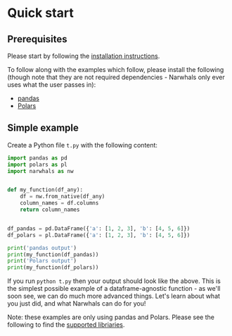# Quick start

## Prerequisites

Please start by following the [installation instructions](installation.md).

To follow along with the examples which follow, please install the following (though note that
they are not required dependencies - Narwhals only ever uses what the user passes in):

- [pandas](https://pandas.pydata.org/docs/getting_started/install.html)
- [Polars](https://pola-rs.github.io/polars/user-guide/installation/)

## Simple example

Create a Python file `t.py` with the following content:

```python exec="1" source="above" session="quickstart" result="python"
import pandas as pd
import polars as pl
import narwhals as nw


def my_function(df_any):
    df = nw.from_native(df_any)
    column_names = df.columns
    return column_names


df_pandas = pd.DataFrame({'a': [1, 2, 3], 'b': [4, 5, 6]})
df_polars = pl.DataFrame({'a': [1, 2, 3], 'b': [4, 5, 6]})

print('pandas output')
print(my_function(df_pandas))
print('Polars output')
print(my_function(df_polars))
```

If you run `python t.py` then your output should look like the above. This is the simplest possible example of a dataframe-agnostic
function - as we'll soon see, we can do much more advanced things.
Let's learn about what you just did, and what Narwhals can do for you!

Note: these examples are only using pandas and Polars. Please see the following to find the [supported libriaries](extending.md).
